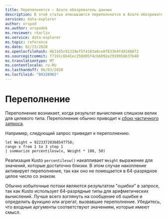 ```yaml
---
title: Переполняется — Azure обозреватель данных
description: В этой статье описываются переполняется в Azure обозреватель данных.
services: data-explorer
author: orspod
ms.author: orspodek
ms.reviewer: rkarlin
ms.service: data-explorer
ms.topic: reference
ms.date: 02/13/2020
ms.openlocfilehash: 063165c91319ef5f4183a8ce8f83364fd8188072
ms.sourcegitcommit: f7101c6b41ec250d05f4cb6092e2939958b37b40
ms.translationtype: MT
ms.contentlocale: ru-RU
ms.lasthandoff: 06/03/2020
ms.locfileid: "84328965"
---
```

# <a name="overflows"></a>Переполнение

Переполнение возникает, когда результат вычисления слишком велик для целевого типа.
Переполнение обычно приводит к [сбою частичного запроса](partialqueryfailures.md).

Например, следующий запрос приведет к переполнению.

```kusto
let Weight = 92233720368547758;
range x from 1 to 3 step 1
| summarize percentilesw(x, Weight * 100, 50)
```

Реализация Kusto `percentilesw()` накапливает `Weight` выражение для значений, которые достаточно близки.
В этом случае накопление активирует переполнение, так как оно не помещается в 64-разрядное целое число со знаком.

Обычно избыточные потоки являются результатом "ошибки" в запросе, так как Kusto использует 64-разрядные типы для арифметических вычислений.
Лучше всего взглянуть на сообщение об ошибке и определить функцию или агрегат, вызвавшие переполнение. Убедитесь, что входные аргументы соответствуют значениям, которые имеют смысл.
